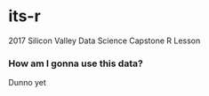 # its-r
2017 Silicon Valley Data Science Capstone R Lesson

### How am I gonna use this data?
Dunno yet

